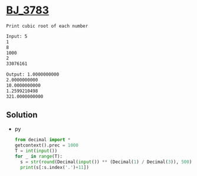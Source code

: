 # [BJ_3783](https://acmicpc.net/problem/3783)

```en
Print cubic root of each number
```

```txt
Input: 5
1
8
1000
2
33076161

Output: 1.0000000000
2.0000000000
10.0000000000
1.2599210498
321.0000000000
```

## Solution

* py

  ```py
  from decimal import *
  getcontext().prec = 1000
  T = int(input())
  for _ in range(T):
    s = str(round(Decimal(input()) ** (Decimal(1) / Decimal(3)), 500))
    print(s[:s.index('.')+11])
  ```
